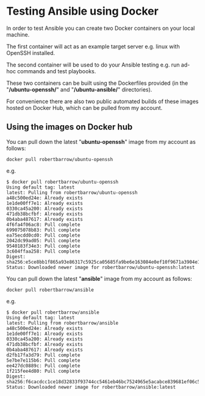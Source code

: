 # Testing Ansible using Docker

In order to test Ansible you can create two Docker containers on your local machine.

The first container will act as an example target server e.g. linux with OpenSSH installed.

The second container will be used to do your Ansible testing e.g. run ad-hoc commands and test playbooks. 

These two containers can be built using the Dockerfiles provided (in the "**/ubuntu-openssh/**" and "**/ubuntu-ansible/**" directories).

For convenience there are also two public automated builds of these images hosted on Docker Hub, which can be pulled from my account.

## Using the images on Docker hub

You can pull down the latest "**ubuntu-openssh**" image from my account as follows:

```docker pull robertbarrow/ubuntu-openssh```

e.g.

```
$ docker pull robertbarrow/ubuntu-openssh
Using default tag: latest
latest: Pulling from robertbarrow/ubuntu-openssh
a48c500ed24e: Already exists
1e1de00ff7e1: Already exists
0330ca45a200: Already exists
471db38bcfbf: Already exists
0b4aba487617: Already exists
4f6fa4f06ac8: Pull complete
699075078b83: Pull complete
ea75ecdd0cd0: Pull complete
2042dc99ad05: Pull complete
9540183f34e3: Pull complete
3c604ffaa258: Pull complete
Digest: sha256:e5ce8bb1f865a93e86317c5925ca05685fa9be6e163084e0ef10f9671a3904e1
Status: Downloaded newer image for robertbarrow/ubuntu-openssh:latest
```

You can pull down the latest "**ansible**" image from my account as follows:

```docker pull robertbarrow/ansible```

e.g.

```
$ docker pull robertbarrow/ansible
Using default tag: latest
latest: Pulling from robertbarrow/ansible
a48c500ed24e: Already exists
1e1de00ff7e1: Already exists
0330ca45a200: Already exists
471db38bcfbf: Already exists
0b4aba487617: Already exists
d2fb17fa3d79: Pull complete
5e7be7e115b6: Pull complete
ee427dc0889c: Pull complete
1f215fee4d80: Pull complete
Digest: sha256:f6cacdcc1ce18d32833f93744cc5461eb46bc7524965e5acabce839681ef06c5
Status: Downloaded newer image for robertbarrow/ansible:latest
```


